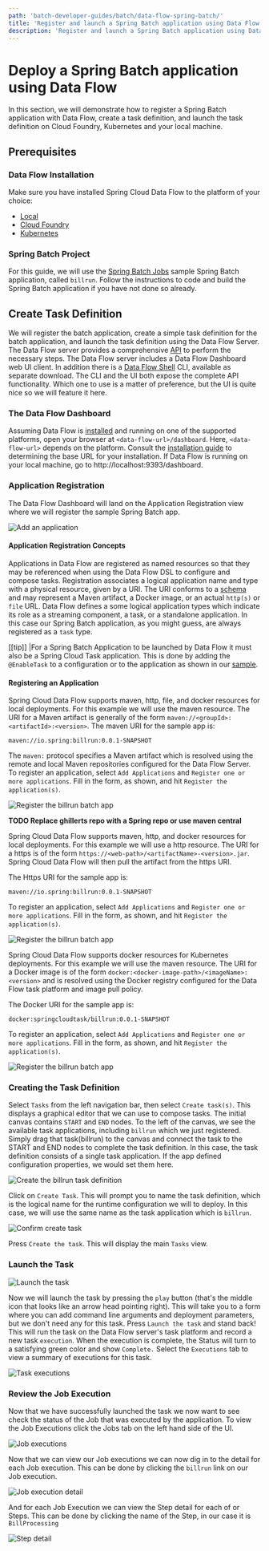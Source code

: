 ```yaml
---
path: 'batch-developer-guides/batch/data-flow-spring-batch/'
title: 'Register and launch a Spring Batch application using Data Flow'
description: 'Register and launch a Spring Batch application using Data Flow'
---
```


# Deploy a Spring Batch application using Data Flow

In this section, we will demonstrate how to register a Spring Batch application with Data Flow, create a task definition, and launch the task definition on Cloud Foundry, Kubernetes and your local machine.

## Prerequisites

### Data Flow Installation

Make sure you have installed Spring Cloud Data Flow to the platform of your choice:

- [Local](%currentPath%/installation/local/)
- [Cloud Foundry](%currentPath%/installation/cloudfoundry)
- [Kubernetes](%currentPath%/installation/kubernetes/)

### Spring Batch Project

For this guide, we will use the [Spring Batch Jobs](%currentPath%/batch-developer-guides/batch/spring-batch) sample Spring Batch application, called `billrun`.
Follow the instructions to code and build the Spring Batch application if you have not done so already.

## Create Task Definition

We will register the batch application, create a simple task definition for the batch application, and launch the task definition using the Data Flow Server.
The Data Flow server provides a comprehensive [API](http://docs.spring.io/spring-cloud-dataflow/docs/current/reference/htmlsingle/#api-guide) to perform the necessary steps.
The Data Flow server includes a Data Flow Dashboard web UI client. In addition there is a [Data Flow Shell](http://docs.spring.io/spring-cloud-dataflow/docs/current/reference/htmlsingle/#shell) CLI, available as separate download.
The CLI and the UI both expose the complete API functionality.
Which one to use is a matter of preference, but the UI is quite nice so we will feature it here.

### The Data Flow Dashboard

Assuming Data Flow is [installed](%currentPath%/installation/) and running on one of the supported platforms, open your browser at `<data-flow-url>/dashboard`. Here, `<data-flow-url>` depends on the platform. Consult the [installation guide](%currentPath%/installation) to determining the base URL for your installation. If Data Flow is running on your local machine, go to http://localhost:9393/dashboard.

### Application Registration

The Data Flow Dashboard will land on the Application Registration view where we will register the sample Spring Batch app.

![Add an application](images/SCDF-add-applications.png)

#### Application Registration Concepts

Applications in Data Flow are registered as named resources so that they may be referenced when using the Data Flow DSL to configure and compose tasks.
Registration associates a logical application name and type with a physical resource, given by a URI.
The URI conforms to a [schema](http://docs.spring.io/spring-cloud-dataflow/docs/current/reference/htmlsingle/#spring-cloud-dataflow-register-stream-apps) and may represent a Maven artifact, a Docker image, or an actual `http(s)` or `file` URL.
Data Flow defines a some logical application types which indicate its role as a streaming component, a task, or a standalone application.
In this case our Spring Batch application, as you might guess, are always registered as a `task` type.

[[tip]]
|For a Spring Batch Application to be launched by Data Flow it must also be a Spring Cloud Task application. This is done by adding the `@EnableTask` to a configuration or to the application as shown in our [sample](%currentPath%/batch-developer-guides/batch/spring-batch).

#### Registering an Application

<!--TABS-->

<!--Local-->

Spring Cloud Data Flow supports maven, http, file, and docker resources for local deployments. For this example we will use the maven resource.
The URI for a Maven artifact is generally of the form `maven://<groupId>:<artifactId>:<version>`. The maven URI for the sample app is:

```
maven://io.spring:billrun:0.0.1-SNAPSHOT
```

The `maven:` protocol specifies a Maven artifact which is resolved using the remote and local Maven repositories configured for the Data Flow Server.
To register an application, select `Add Applications` and `Register one or more applications`. Fill in the form, as shown, and hit `Register the application(s)`.

![Register the billrun batch app](images/SCDF-register-batch-app-maven.png)

<!--CloudFoundry-->

**TODO Replace ghillerts repo with a Spring repo or use maven central**

Spring Cloud Data Flow supports maven, http, and docker resources for local deployments. For this example we will use a http resource. The URI for a https is of the form `https://<web-path>/<artifactName>-<version>.jar`. Spring Cloud Data Flow will then pull the artifact from the https URI.

The Https URI for the sample app is:

```
maven://io.spring:billrun:0.0.1-SNAPSHOT
```

To register an application, select `Add Applications` and `Register one or more applications`. Fill in the form, as shown, and hit `Register the application(s)`.

![Register the billrun batch app](images/SCDF-register-batch-app-http.png)

<!--Kubernetes-->

Spring Cloud Data Flow supports docker resources for Kubernetes deployments. For this example we will use the maven resource.
The URI for a Docker image is of the form `docker:<docker-image-path>/<imageName>:<version>` and is resolved using the Docker registry configured for the Data Flow task platform and image pull policy.

The Docker URI for the sample app is:

```
docker:springcloudtask/billrun:0.0.1-SNAPSHOT
```

To register an application, select `Add Applications` and `Register one or more applications`. Fill in the form, as shown, and hit `Register the application(s)`.

![Register the billrun batch app](images/SCDF-register-batch-app-docker.png)

<!--END_TABS-->

### Creating the Task Definition

Select `Tasks` from the left navigation bar, then select `Create task(s)`.
This displays a graphical editor that we can use to compose tasks.
The initial canvas contains `START` and `END` nodes. To the left of the canvas, we see the available task applications, including `billrun` which we just registered.
Simply drag that task(billrun) to the canvas and connect the task to the START and END nodes to complete the task definition.
In this case, the task definition consists of a single task application.
If the app defined configuration properties, we would set them here.

![Create the billrun task definition](images/SCDF-create-batch.png)

Click on `Create Task`.
This will prompt you to name the task definition, which is the logical name for the runtime configuration we will to deploy.
In this case, we will use the same name as the task application which is `billrun`.

![Confirm create task](images/SCDF-confirm-create-batch.png)

Press `Create the task`.
This will display the main `Tasks` view.

### Launch the Task

![Launch the task](images/SCDF-launch-batch.png)

Now we will launch the task by pressing the `play` button (that's the middle icon that looks like an arrow head pointing right).
This will take you to a form where you can add command line arguments and deployment parameters, but we don't need any for this task.
Press `Launch the task` and stand back!
This will run the task on the Data Flow server's task platform and record a new task `execution`.
When the execution is complete, the Status will turn to a satisfying green color and show `Complete.`
Select the `Executions` tab to view a summary of executions for this task.

![Task executions](images/SCDF-batch-executions.png)

### Review the Job Execution

Now that we have successfully launched the task we now want to see check the status of the Job that was executed by the application.
To view the Job Executions click the Jobs tab on the left hand side of the UI.

![Job executions](images/SCDF-batch-jobs-execution.png)

Now that we can view our Job executions we can now dig in to the detail for each Job execution. This can be done by clicking the `billrun` link on our Job execution.

![Job execution detail](images/SCDF-batch-execution-detail.png)

And for each Job Execution we can view the Step detail for each of or Steps. This can be done by clicking the name of the Step, in our case it is `BillProcessing`

![Step detail](images/SCDF-step-detail.png)
